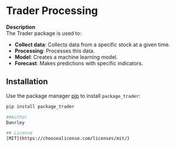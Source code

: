 # Trader Processing

**Description**  
The Trader package is used to:
- **Collect data**: Collects data from a specific stock at a given time.
- **Processing**: Processes this data.
- **Model**: Creates a machine learning model.
- **Forecast**: Makes predictions with specific indicators.

## Installation

Use the package manager [pip](https://pip.pypa.io/en/stable/) to install `package_trader`:

```bash
pip install package_trader

##Author
Danrley

## License
[MIT](https://choosealicense.com/licenses/mit/)